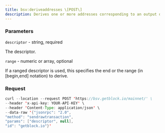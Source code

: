 ```yaml
---
title: bsv:deriveaddresses \[POST\]
description: Derives one or more addresses corresponding to an output descriptor.In the above, pubkey either refers to a fixed public key in hexadecimalnotation, or to an xpub/xprv optionally followed by one or more pathelements separated by /, where h represents a hardened child key.For more information on output descriptors, see the documentation in thedoc/descriptors.md file.
---
```


### Parameters


`descriptor` - string, required

The descriptor.

`range` - numeric or array, optional

If a ranged descriptor is used, this specifies the end or the range (in
\[begin,end\] notation) to derive.

### Request

``` java
curl --location --request POST 'https://bsv.getblock.io/mainnet/' \ 
--header 'x-api-key: YOUR-API-KEY' \ 
--header 'Content-Type: application/json' \ 
--data-raw '{"jsonrpc": "2.0",
"method": "sendrawtransaction",
"params": ["descriptor", null],
"id": "getblock.io"}'
```


